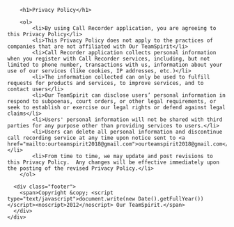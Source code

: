 <html>
<head>
  <meta http-equiv="Content-Type" content="text/html; charset=utf-8">
  <title>Call Recorder Privacy Policy</title>
  <meta name="MobileOptimized" content="240">
    <meta name="viewport" content="width=device-width, height=device-height, initial-scale=1.0, user-scalable=no" />
  <link href="../css/style.css" rel="stylesheet" type="text/css">
    <script type="application/javascript" src="../js/script.js"></script>
</head>

<body>

<a class="close button-close"  href="close://" ><span></span></a>

  <div class="main-container">
    <div class="form-body">
      <div class="txt-cont">
        
        <h1>Privacy Policy</h1>
        
        <ol>
            <li>By using Call Recorder application, you are agreeing to this Privacy Policy</li>
            <li>This Privacy Policy does not apply to the practices of companies that are not affiliated with Our TeamSpirit</li>
            <li>Call Recorder application collects personal information when you register with Call Recorder services, including, but not limited to phone number, transactions with us, information about your use of our services (like cookies, IP addresses, etc.)</li>
            <li>The information collected can only be used to fulfill requests for products and services, to improve services, and to contact users</li>
            <li>Our TeamSpirit can disclose users’ personal information in respond to subpoenas, court orders, or other legal requirements, or seek to establish or exercise our legal rights or defend against legal claims</li>
            <li>Users' personal information will not be shared with third parties for any purpose other than providing services to users.</li>
            <li>Users can delete all personal information and discontinue call recording service at any time upon notice sent to <a href="mailto:ourteamspirit2018@gmail.com">ourteamspirit2018@gmail.com</a>.</li>
            <li>From time to time, we may update and post revisions to this Privacy Policy.  Any changes will be effective immediately upon the posting of the revised Privacy Policy.</li>
        </ol>        

      <div class="footer">
        <span>Copyright &copy; <script type="text/javascript">document.write(new Date().getFullYear())</script><noscript>2012</noscript> Our TeamSpirit.</span>
      </div>
    </div>
  </div>
</body>
</html>
